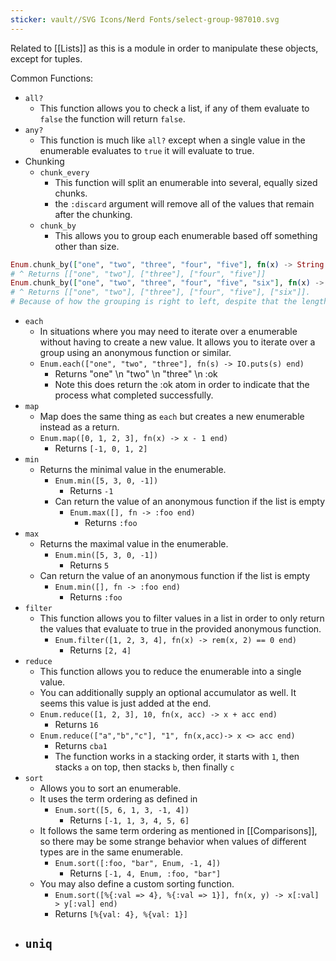 ```yaml
---
sticker: vault//SVG Icons/Nerd Fonts/select-group-987010.svg
---
```

Related to [[Lists]] as this is a module in order to manipulate these objects, except for tuples. 

Common Functions: 
- `all?`
	- This function allows you to check a list, if any of them evaluate to `false` the function will return `false`.
- `any?`
	- This function is much like `all?` except when a single value in the enumerable evaluates to `true` it will evaluate to true. 
- Chunking
	- `chunk_every`
		- This function will split an enumerable into several, equally sized chunks. 
		- the `:discard` argument will remove all of the values that remain after the chunking. 
	- `chunk_by`
		- This allows you to group each enumerable based off something other than size. 
```elixir
Enum.chunk_by(["one", "two", "three", "four", "five"], fn(x) -> String.length(x) end)
# ^ Returns [["one", "two"], ["three"], ["four", "five"]]
Enum.chunk_by(["one", "two", "three", "four", "five", "six"], fn(x) -> String.length(x) end)
# ^ Returns [["one", "two"], ["three"], ["four", "five"], ["six"]]. 
# Because of how the grouping is right to left, despite that the length of "six" is like like "one" and "two" that means it will be in its own group. It's like a slider on a tape, putting a cut where it finds a difference. 
```
- `each`
	- In situations where you may need to iterate over a enumerable without having to create a new value. It allows you to iterate over a group using an anonymous function or similar. 
	- `Enum.each(["one", "two", "three"], fn(s) -> IO.puts(s) end)` 
		- Returns "one" \\n "two" \\n "three" \\n :ok
		- Note this does return the :ok atom in order to indicate that the process what completed successfully. 
- `map`
	- Map does the same thing as `each` but creates a new enumerable instead as a return. 
	- `Enum.map([0, 1, 2, 3], fn(x) -> x - 1 end)` 
		- Returns `[-1, 0, 1, 2]`
- `min`
	- Returns the minimal value in the enumerable. 
		- `Enum.min([5, 3, 0, -1])`
			- Returns `-1`
		- Can return the value of an anonymous function if the list is empty
			- `Enum.max([], fn -> :foo end)`
				- Returns `:foo` 
- `max`
	- Returns the maximal value in the enumerable. 
		- `Enum.min([5, 3, 0, -1])`
			- Returns `5`
	- Can return the value of an anonymous function if the list is empty
		- `Enum.min([], fn -> :foo end)`
			- Returns `:foo` 
- `filter`
	- This function allows you to filter values in a list in order to only return the values that evaluate to true in the provided anonymous function. 
		- `Enum.filter([1, 2, 3, 4], fn(x) -> rem(x, 2) == 0 end)`
			- Returns `[2, 4]`
- `reduce`
	- This function allows you to reduce the enumerable into a single value. 
	- You can additionally supply an optional accumulator as well. It seems this value is just added at the end. 
	- `Enum.reduce([1, 2, 3], 10, fn(x, acc) -> x + acc end)`
		- Returns `16`
	- `Enum.reduce(["a","b","c"], "1", fn(x,acc)-> x <> acc end)`
		- Returns `cba1`
		- The function works in a stacking order, it starts with `1`, then stacks `a` on top, then stacks `b`, then finally `c`
- `sort`
	- Allows you to sort an enumerable. 
	- It uses the term ordering as defined in 
		- `Enum.sort([5, 6, 1, 3, -1, 4])`
			- Returns `[-1, 1, 3, 4, 5, 6]`
	- It follows the same term ordering as mentioned in [[Comparisons]], so there may be some strange behavior when values of different types are in the same enumerable. 
		- `Enum.sort([:foo, "bar", Enum, -1, 4])`
			- Returns `[-1, 4, Enum, :foo, "bar"]`
	- You may also define a custom sorting function. 
		- `Enum.sort([%{:val => 4}, %{:val => 1}], fn(x, y) -> x[:val] > y[:val] end)`
		- Returns `[%{val: 4}, %{val: 1}]`
- `uniq`
	- 